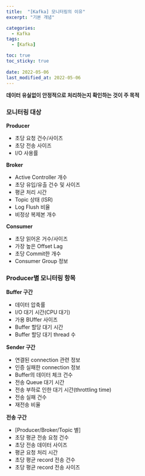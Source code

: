 ```yaml
---
title:  "[Kafka] 모니터링의 이유"
excerpt: "기본 개념"

categories:
  - Kafka
tags:
  - [Kafka]

toc: true
toc_sticky: true
 
date: 2022-05-06
last_modified_at: 2022-05-06
---
```

**데이터 유실없이 안정적으로 처리하는지 확인하는 것이 주 목적**

### 모니터링 대상
**Producer**
- 초당 요청 건수/사이즈
- 초당 전송 사이즈
- I/O 사용률

**Broker**
- Active Controller 개수
- 초당 유입/유출 건수 및 사이즈
- 평균 처리 시간
- Topic 상태 (ISR)
- Log Flush 비율
- 비정상 복제본 개수

**Consumer**
- 초당 읽어온 거수/사이즈
- 가장 높은 Offset Lag
- 초당 Commit한 개수
- Consumer Group 정보


### Producer별 모니터링 항목
**Buffer 구간**
- 데이터 압축률
- I/O 대기 시간(CPU 대기)
- 가용 BUffer 사이즈
- Buffer 할당 대기 시간
- Buffer 할당 대기 thread 수

**Sender 구간**
- 연결된 connection 관련 정보
- 인증 실패한 connection 정보
- Buffer의 데이터 체크 건수
- 전송 Queue 대기 시간
- 전송 부하로 인한 대기 시간(throttling time)
- 전송 실패 건수
- 재전송 비율

**전송 구간**
- [Producer/Broker/Topic 별]
- 초당 평균 전송 요청 건수
- 초당 전송 데이터 사이즈
- 평균 요청 처리 시간
- 초당 평균 record 전송 건수
- 초당 평균 record 전송 사이즈